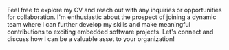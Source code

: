 Feel free to explore my CV and reach out with any inquiries or opportunities for collaboration. I'm enthusiastic about the prospect of joining a dynamic team where I can further develop my skills and make meaningful contributions to exciting embedded software projects. Let's connect and discuss how I can be a valuable asset to your organization!
